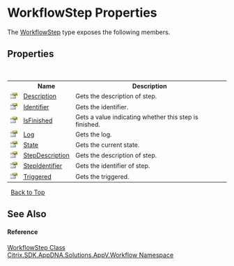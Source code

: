 # WorkflowStep Properties
 

The <a href="114910ea-9470-2aad-3ad3-bd8904ddeabc">WorkflowStep</a> type exposes the following members.


## Properties
&nbsp;<table><tr><th></th><th>Name</th><th>Description</th></tr><tr><td>![Public property](media/pubproperty.gif "Public property")</td><td><a href="2f00a5c9-7fd8-a644-988f-03f3aad503d3">Description</a></td><td>
Gets the description of step.</td></tr><tr><td>![Public property](media/pubproperty.gif "Public property")</td><td><a href="81383f9e-ca49-d953-815d-64c95609534a">Identifier</a></td><td>
Gets the identifier.</td></tr><tr><td>![Public property](media/pubproperty.gif "Public property")</td><td><a href="68bdb836-0483-f4b8-d317-d6ed33b940ae">IsFinished</a></td><td>
Gets a value indicating whether this step is finished.</td></tr><tr><td>![Public property](media/pubproperty.gif "Public property")</td><td><a href="0ab118a1-71f3-92bd-d379-c0e25aecdfc4">Log</a></td><td>
Gets the log.</td></tr><tr><td>![Public property](media/pubproperty.gif "Public property")</td><td><a href="d4d530b7-1f59-e612-57f5-e8352c5a8ce8">State</a></td><td>
Gets the current state.</td></tr><tr><td>![Public property](media/pubproperty.gif "Public property")</td><td><a href="7a6beb2d-5a12-b59e-3000-59c46b07c848">StepDescription</a></td><td>
Gets the description of step.</td></tr><tr><td>![Public property](media/pubproperty.gif "Public property")</td><td><a href="39fecd15-b107-12ef-7998-de3847623138">StepIdentifier</a></td><td>
Gets the identifier of step.</td></tr><tr><td>![Public property](media/pubproperty.gif "Public property")</td><td><a href="eea03709-acbd-5ac1-04bd-6ea370ba89dd">Triggered</a></td><td>
Gets the triggered.</td></tr></table>&nbsp;
<a href="#workflowstep-properties">Back to Top</a>

## See Also


#### Reference
<a href="114910ea-9470-2aad-3ad3-bd8904ddeabc">WorkflowStep Class</a><br /><a href="1e038e44-3abf-af35-22ef-5107a48f9af4">Citrix.SDK.AppDNA.Solutions.AppV.Workflow Namespace</a><br />